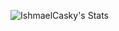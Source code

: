 ![IshmaelCasky's Stats](https://github-readme-stats.vercel.app/api?username=IshmaelCasky&theme=dark&show_icons=true&hide_border=false&count_private=true)
